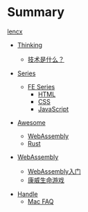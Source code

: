 # Summary

[lencx](./README.md)

* [Thinking](./thinking/toc.md)
  * [技术是什么？](./thinking/what_is_the_tech.md)

* [Series](./series/toc.md)
  * [FE Series](./series/fe/toc.md)
    * [HTML](./series/fe/html/toc.md)
    * [CSS](./series/fe/css/toc.md)
    * [JavaScript](./series/fe/js/toc.md)

* [Awesome](./awesome/toc.md)
  * [WebAssembly](./awesome/wasm.md)
  * [Rust](./awesome/rust.md)
  <!-- * [Tech](./awesome/tech.md) -->

* [WebAssembly](./wasm/toc.md)
  * [WebAssembly入门](./wasm/rust_wasm_frontend.md)
  * [康威生命游戏](./wasm/game_of_life.md)

<!-- * [Algorithm](./algorithm/toc.md)
  * [线性表](./algorithm/linear_list.md) -->

* [Handle](./handle/toc.md)
  * [Mac FAQ](./handle/mac.md)

<!-- * [Flutter](./flutter/toc.md)
  * [快速开始](./flutter/get_start.md) -->
